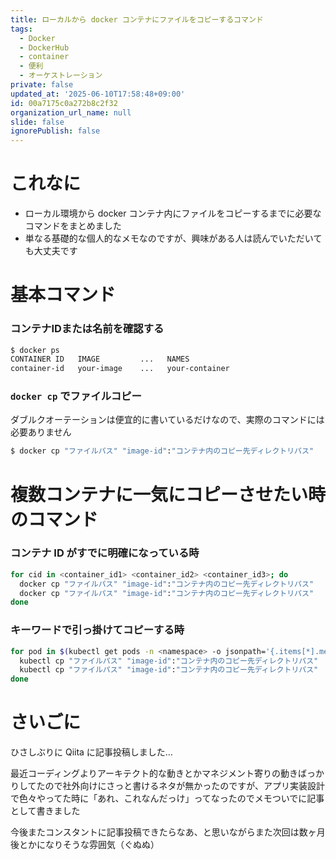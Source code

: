 ```yaml
---
title: ローカルから docker コンテナにファイルをコピーするコマンド
tags:
  - Docker
  - DockerHub
  - container
  - 便利
  - オーケストレーション
private: false
updated_at: '2025-06-10T17:58:48+09:00'
id: 00a7175c0a272b8c2f32
organization_url_name: null
slide: false
ignorePublish: false
---
```

# これなに

- ローカル環境から docker コンテナ内にファイルをコピーするまでに必要なコマンドをまとめました
- 単なる基礎的な個人的なメモなのですが、興味がある人は読んでいただいても大丈夫です

# 基本コマンド

### コンテナIDまたは名前を確認する

```zsh
$ docker ps
CONTAINER ID   IMAGE         ...   NAMES
container-id   your-image    ...   your-container
```

### `docker cp` でファイルコピー

ダブルクオーテーションは便宜的に書いているだけなので、実際のコマンドには必要ありません

```zsh
$ docker cp "ファイルパス" "image-id":"コンテナ内のコピー先ディレクトリパス"
```

# 複数コンテナに一気にコピーさせたい時のコマンド

### コンテナ ID がすでに明確になっている時

```zsh
for cid in <container_id1> <container_id2> <container_id3>; do
  docker cp "ファイルパス" "image-id":"コンテナ内のコピー先ディレクトリパス"
  docker cp "ファイルパス" "image-id":"コンテナ内のコピー先ディレクトリパス"
done
```

### キーワードで引っ掛けてコピーする時

```zsh
for pod in $(kubectl get pods -n <namespace> -o jsonpath='{.items[*].metadata.name}' | tr ' ' '\n' | grep your-keyword); do
  kubectl cp "ファイルパス" "image-id":"コンテナ内のコピー先ディレクトリパス"
  kubectl cp "ファイルパス" "image-id":"コンテナ内のコピー先ディレクトリパス"
done
```

# さいごに

ひさしぶりに Qiita に記事投稿しました…

最近コーディングよりアーキテクト的な動きとかマネジメント寄りの動きばっかりしてたので社外向けにさっと書けるネタが無かったのですが、アプリ実装設計で色々やってた時に「あれ、これなんだっけ」ってなったのでメモついでに記事として書きました

今後またコンスタントに記事投稿できたらなあ、と思いながらまた次回は数ヶ月後とかになりそうな雰囲気（ぐぬぬ）

